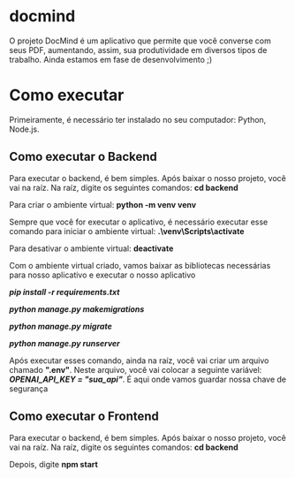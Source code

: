 # docmind

O projeto DocMind é um aplicativo que permite que você converse com seus PDF, aumentando, assim, sua produtividade em diversos tipos de trabalho. Ainda estamos em fase de desenvolvimento ;)

# Como executar

Primeiramente, é necessário ter instalado no seu computador: Python, Node.js.

## Como executar o Backend

Para executar o backend, é bem simples. Após baixar o nosso projeto, você vai na raíz. Na raíz, digite os seguintes comandos: **cd backend**

Para criar o ambiente virtual: **python -m venv venv**

Sempre que você for executar o aplicativo, é necessário executar esse comando para iniciar o ambiente virtual: **.\venv\Scripts\activate**

Para desativar o ambiente virtual: **deactivate**

Com o ambiente virtual criado, vamos baixar as bibliotecas necessárias para nosso aplicativo e executar o nosso aplicativo

***pip install -r requirements.txt***

***python manage.py makemigrations***

***python manage.py migrate***

***python manage.py runserver***

Após executar esses comando, ainda na raíz, você vai criar um arquivo chamado **".env"**. Neste arquivo, você vai colocar a seguinte variável: ***OPENAI_API_KEY = "sua_api"***. É aqui onde vamos guardar nossa chave de segurança

## Como executar o Frontend

Para executar o backend, é bem simples. Após baixar o nosso projeto, você vai na raíz. Na raíz, digite os seguintes comandos: **cd backend**

Depois, digite **npm start**
